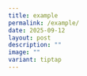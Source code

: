 ```yaml
---
title: example
permalink: /example/
date: 2025-09-12
layout: post
description: ""
image: ""
variant: tiptap
---
```

